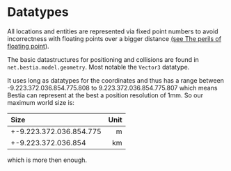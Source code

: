 # Datatypes

All locations and entities are represented via fixed point numbers to avoid incorrectness with floating points
over a bigger distance [(see The perils of floating point](http://www.stat.cmu.edu/~brian/711/week03/perils-of-floating-point.pdf)).

The basic datastructures for positioning and collisions are found in `net.bestia.model.geometry`. Most notable the `Vector3` datatype.

It uses long as datatypes for the coordinates and thus has a range between -9.223.372.036.854.775.808 to
9.223.372.036.854.775.807 which means Bestia can represent at the best a position resolution of 1mm. So our
maximum world size is:

| Size                    | Unit |
| :---------------------- | ---: |
| +-9.223.372.036.854.775 |    m |
| +-9.223.372.036.854     |   km |

which is more then enough.
